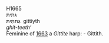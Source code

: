 H1665  
גּתּית  
גִּתּתִּּיתּ ‎ gittı̂yth  
*ghit-teeth‘*  
Feminine of [1663](h1663) a *Gittite* harp: - Gittith.  
